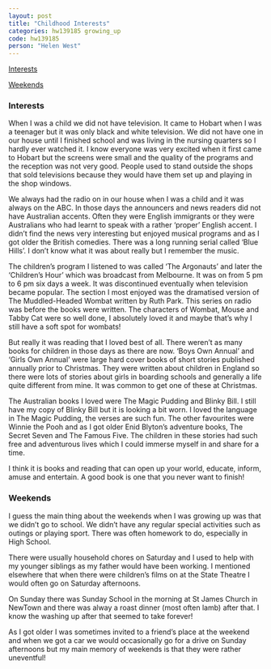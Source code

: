 ```yaml
---
layout: post
title: "Childhood Interests"
categories: hw139185 growing_up
code: hw139185
person: "Helen West"
---
```


[Interests](#interests)

[Weekends](#weekends)

### Interests

When I was a child we did not have television. It came to Hobart when I was a teenager but it was only black and white television. We did not have one in our house until I finished school and was living in the nursing quarters so I hardly ever watched it. I know everyone was very excited when it first came to Hobart but the screens were small and the quality of the programs and the reception was not very good. People used to stand outside the shops that sold televisions because they would have them set up and playing in the shop windows.
 
We always had the radio on in our house when I was a child and it was always on the ABC. In those days the announcers and news readers did not have Australian accents. Often they were English immigrants or they were Australians who had learnt to speak with a rather ‘proper’ English accent. I didn’t find the news very interesting but enjoyed musical programs and as I got older the British comedies. There was a long running serial called ‘Blue Hills’. I don’t know what it was about really but I remember the music. 
 
The children’s program I listened to was called ‘The Argonauts’ and later the ‘Children’s Hour’ which was broadcast from Melbourne. It was on from 5 pm to 6 pm six days a week. It was discontinued eventually when television became popular. The section I most enjoyed was the dramatised version of The Muddled-Headed Wombat written by Ruth Park. This series on radio was before the books were written. The characters of Wombat, Mouse and Tabby Cat were so well done, I absolutely loved it and maybe that’s why I still have a soft spot for wombats!
 
But really it was reading that I loved best of all. There weren’t as many books for children in those days as there are now. ‘Boys Own Annual’ and ‘Girls Own Annual’ were large hard cover books of short stories published annually prior to Christmas. They were written about children in England so there were lots of stories about girls in boarding schools and generally a life quite different from mine. It was common to get one of these at Christmas.
 
The Australian books I loved were The Magic Pudding and Blinky Bill. I still have my copy of Blinky Bill but it is looking a bit worn. I loved the language in The Magic Pudding, the verses are such fun. The other favourites were Winnie the Pooh and as I got older Enid Blyton’s adventure books, The Secret Seven and The Famous Five. The children in these stories had such free and adventurous lives which I could immerse myself in and share for a time.
 
I think it is books and reading that can open up your world, educate, inform, amuse and entertain. A good book is one that you never want to finish!

### Weekends
I guess the main thing about the weekends when I was growing up was that we didn’t go to school. We didn’t have any regular special activities such as outings or playing sport. There was often homework to do, especially in High School.

There were usually household chores on Saturday and I used to help with my younger siblings as my father would have been working. I mentioned elsewhere that when there were children’s films on at the State Theatre I would often go on Saturday afternoons.

On Sunday there was Sunday School in the morning at St James Church in NewTown and there was alway a roast dinner (most often lamb) after that. I know the washing up after that seemed to take forever!

As I got older I was sometimes invited to a friend’s place at the weekend and when we got a car we would occasionally go for a drive on Sunday afternoons but my main memory of weekends is that they were rather uneventful!
